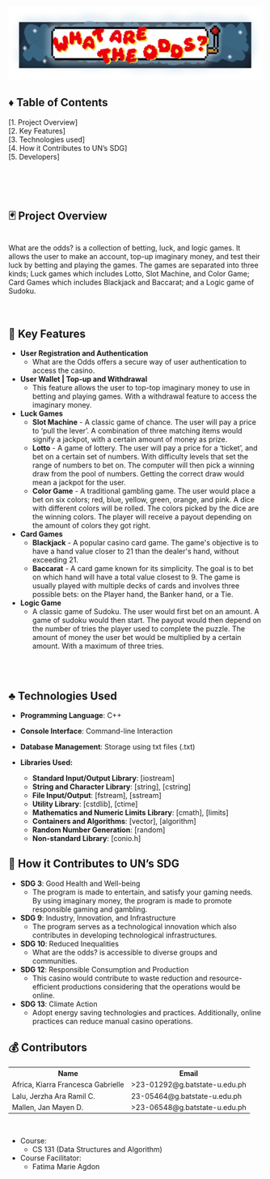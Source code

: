 <p align = "center">
  <img src = "Picture4.png"  alt="LogoInsert"> 
</p>


## ♦️ Table of Contents
 [1. Project Overview] <br>
 [2. Key Features] <br>
 [3. Technologies used] <br>
 [4. How it Contributes to UN’s SDG] <br>
 [5. Developers] <br>

<br>
<br>
<br>

## 🃏 Project Overview<br>
<br> What are the odds? is a collection of betting, luck, and logic games. It allows the user to make an account, top-up imaginary money, and test their luck by betting and playing the games. The games are separated into three kinds; Luck games which includes Lotto, Slot Machine, and Color Game; Card Games which includes Blackjack and Baccarat;  and a Logic game of Sudoku.
<br>
<br>
<br>

##  🎲 Key Features<br>

- **User Registration and Authentication**
  - What are the Odds offers a secure way of user authentication to access the casino. <br>
- **User Wallet | Top-up and Withdrawal**
  - This feature allows the user to top-top imaginary money to use in betting and playing games. With a withdrawal feature to access the imaginary money. <br>
- **Luck Games**
  - **Slot Machine** - A classic game of chance. The user will pay a price to ‘pull the lever’. A combination of three matching items would signify a jackpot, with a certain amount of money as prize. <br>
  - **Lotto** - A game of lottery. The user will pay a price for a ‘ticket’, and bet on a certain set of numbers. With difficulty levels that set the range of numbers to bet on. The computer will then pick a winning draw from the pool of numbers. Getting the correct draw would mean a jackpot for the user. <br>
  - **Color Game** - A traditional gambling game. The user would place a bet on six colors; red, blue, yellow, green, orange, and pink. A dice with different colors will be rolled. The colors picked by the dice are the winning colors. The player will receive a payout depending on the amount of colors they got right. <br>
- **Card Games** <br>
  - **Blackjack** - A popular casino card game. The game's objective is to have a hand value closer to 21 than the dealer's hand, without exceeding 21. <br>
  - **Baccarat** - A card game known for its simplicity. The goal is to bet on which hand will have a total value closest to 9. The game is usually played with multiple decks of cards and involves three possible bets: on the Player hand, the Banker hand, or a Tie.<br>
- **Logic Game** <br>
  - A classic game of Sudoku. The user would first bet on an amount. A game of sudoku would then start. The payout would then depend on the number of tries the player used to complete the puzzle. The amount of money the user bet would be multiplied by a certain amount. With a maximum of three tries. 
<br>
<br>

## ♣️ Technologies Used <br>
- **Programming Language**: C++
- **Console Interface**: Command-line Interaction
- **Database Management**: Storage using txt files (.txt) <br>

- <b>  **Libraries Used**: </b>  <br>
  - **Standard Input/Output Library**: [iostream]
  - **String and Character Library**: [string], [cstring]
  - **File Input/Output**: [fstream], [sstream]
  - **Utility Library**: [cstdlib], [ctime]
  - **Mathematics and Numeric Limits Library**: [cmath], [limits]
  - **Containers and Algorithms**: [vector], [algorithm]
  - **Random Number Generation**: [random]
  - **Non-standard Library**: [conio.h]


##  🎰 How it Contributes to UN’s SDG </span>

- **SDG 3**: Good Health and Well-being <br>
  - The program is made to entertain, and satisfy your gaming needs. By using imaginary money, the program is made to promote responsible gaming and gambling. 
- **SDG 9**: Industry, Innovation, and Infrastructure <br>
  - The program serves as a technological innovation which also contributes in developing technological infrastructures.
- **SDG 10**: Reduced Inequalities <br>
  - What are the odds? is accessible to diverse groups and communities.
- **SDG 12**: Responsible Consumption and Production <br>
  - This casino would contribute to waste reduction and resource-efficient productions considering that the operations would be online. 
- **SDG 13**: Climate Action <br>
  - Adopt energy saving technologies and practices. Additionally, online practices can reduce manual casino operations.


##  <a id = "contrib"> 💰‍ Contributors </a> <br>
<table>
  <tr>
    <th>Name</th>
    <th>Email</th>
  </tr>
  <tr>
    <td>Africa, Kiarra Francesca Gabrielle </td>
    <td>>23-01292@g.batstate-u.edu.ph</td>
  </tr>
  <tr>
    <td>Lalu, Jerzha Ara Ramil C.</td>
    <td>23-05464@g.batstate-u.edu.ph</td>
  </tr>
  <tr>
    <td>Mallen, Jan Mayen D.</td>
    <td>>23-06548@g.batstate-u.edu.ph</td>
  </tr>
</table>

<br>

- Course:
  - CS 131 (Data Structures and Algorithm)
- Course Facilitator:
  - Fatima Marie Agdon
